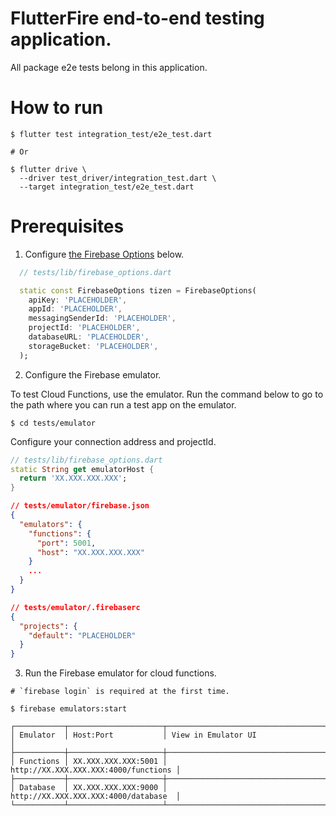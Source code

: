 # FlutterFire end-to-end testing application.

All package e2e tests belong in this application.

# How to run

```shell
$ flutter test integration_test/e2e_test.dart

# Or

$ flutter drive \
  --driver test_driver/integration_test.dart \
  --target integration_test/e2e_test.dart
```

# Prerequisites

1. Configure [the Firebase Options](https://pub.dev/documentation/firebase_core_platform_interface/latest/firebase_core_platform_interface/FirebaseOptions-class.html) below.

```dart
  // tests/lib/firebase_options.dart

  static const FirebaseOptions tizen = FirebaseOptions(
    apiKey: 'PLACEHOLDER',
    appId: 'PLACEHOLDER',
    messagingSenderId: 'PLACEHOLDER',
    projectId: 'PLACEHOLDER',
    databaseURL: 'PLACEHOLDER',
    storageBucket: 'PLACEHOLDER',
  );
```

2. Configure the Firebase emulator.

To test Cloud Functions, use the emulator. Run the command below to go to the path where you can run a test app on the emulator.

```shell
$ cd tests/emulator
```

Configure your connection address and projectId.

```dart
// tests/lib/firebase_options.dart
static String get emulatorHost {
  return 'XX.XXX.XXX.XXX';
}
```

```json
// tests/emulator/firebase.json
{
  "emulators": {
    "functions": {
      "port": 5001,
      "host": "XX.XXX.XXX.XXX"
    }
    ...
  }
}
```

```json
// tests/emulator/.firebaserc
{
  "projects": {
    "default": "PLACEHOLDER"
  }
}
```

3. Run the Firebase emulator for cloud functions.

```shell
# `firebase login` is required at the first time.

$ firebase emulators:start

┌───────────┬─────────────────────┬──────────────────────────────────────┐
│ Emulator  │ Host:Port           │ View in Emulator UI                  │
├───────────┼─────────────────────┼──────────────────────────────────────┤
│ Functions │ XX.XXX.XXX.XXX:5001 │ http://XX.XXX.XXX.XXX:4000/functions │
├───────────┼─────────────────────┼──────────────────────────────────────┤
│ Database  │ XX.XXX.XXX.XXX:9000 │ http://XX.XXX.XXX.XXX:4000/database  │
└───────────┴─────────────────────┴──────────────────────────────────────┘
```
